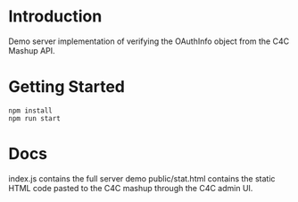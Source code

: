 # Introduction 
Demo server implementation of verifying the OAuthInfo object from the C4C Mashup API. 

# Getting Started
```
npm install
npm run start
```

# Docs
index.js contains the full server demo
public/stat.html contains the static HTML code pasted to the C4C mashup through the C4C admin UI.
